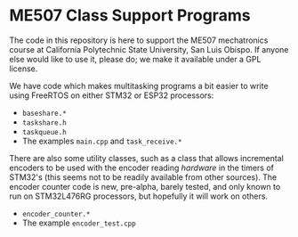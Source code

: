 # ME507 Class Support Programs
The code in this repository is here to support the ME507 mechatronics course
at California Polytechnic State University, San Luis Obispo.  If anyone else
would like to use it, please do; we make it available under a GPL license. 

We have code which makes multitasking programs a bit easier to write using
FreeRTOS on either STM32 or ESP32 processors:
* `baseshare.*`
* `taskshare.h`
* `taskqueue.h`
* The examples `main.cpp` and `task_receive.*`

There are also some utility classes, such as a class that allows incremental 
encoders to be used with the encoder reading _hardware_ in the timers of STM32's 
(this seems not to be readily available from other sources).  The encoder
counter code is new, pre-alpha, barely tested, and only known to run on 
STM32L476RG processors, but hopefully it will work on others. 
* `encoder_counter.*`
* The example `encoder_test.cpp`

